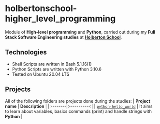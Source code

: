 # holbertonschool-higher_level_programming
Module of **High-level programming** and **Python**, carried out during my **Full Stack Software Engineering studies** at **[Holberton School](https://www.holbertonschool.com/)**.


## Technologies
* Shell Scripts are written in Bash 5.1.16(1)
* Python Scripts are written with Python 3.10.6
* Tested on Ubuntu 20.04 LTS

## Projects
All of the following folders are projects done during the studies:
| **Project name** | **Description** |
|:--------|:-----------:|
| [`python-hello_world`](https://github.com/hug0-cstrs/holbertonschool-higher_level_programming/tree/master/python-python-hello_world) | It aims to learn about variables, basics commands (print) and handle strings with **Python** |

